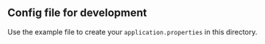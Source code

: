 ## Config file for development

Use the example file to create your `application.properties` in this directory.
